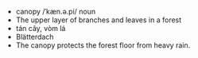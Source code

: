 
- canopy	/ˈkæn.ə.pi/	noun	
- The upper layer of branches and leaves in a forest	
- tán cây, vòm lá	
- Blätterdach	
- The canopy protects the forest floor from heavy rain.